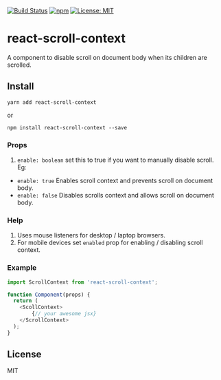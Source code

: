[![Build Status](https://travis-ci.org/varunpal/react-scroll-context.svg?branch=master)](https://travis-ci.org/varunpal/react-scroll-context) 
[![npm](https://img.shields.io/npm/v/npm.svg)](https://www.npmjs.com/package/react-scroll-context)
[![License: MIT](https://img.shields.io/badge/License-MIT-yellow.svg)](https://opensource.org/licenses/MIT)

# react-scroll-context
A component to disable scroll on document body when its children are scrolled.

## Install
```node
yarn add react-scroll-context
```
or
```node
npm install react-scroll-context --save
```

### Props
1. ```enable: boolean``` set this to true if you want to manually disable scroll.
Eg:
- ```enable: true``` Enables scroll context and prevents scroll on document body.
- ```enable: false``` Disables scrolls context and allows scroll on document body.

### Help
1. Uses mouse listeners for desktop / laptop browsers.
2. For mobile devices set ```enabled``` prop for enabling / disabling scroll context.

### Example
```javascript
import ScrollContext from 'react-scroll-context';

function Component(props) {
  return (
    <ScollContext>
        {// your awesome jsx}
    </ScrollContext>
  );
}
```

## License

MIT
